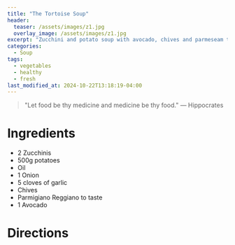```yaml
---
title: "The Tortoise Soup"
header:
  teaser: /assets/images/z1.jpg
  overlay_image: /assets/images/z1.jpg
excerpt: "Zucchini and potato soup with avocado, chives and parmeseam toppings"
categories:
  - Soup
tags:
  - vegetables
  - healthy
  - fresh
last_modified_at: 2024-10-22T13:18:19-04:00
---
```

> "Let food be thy medicine and medicine be thy food." — Hippocrates

# Ingredients

* 2 Zucchinis
* 500g potatoes 
* Oil
* 1 Onion
* 5 cloves of garlic
* Chives
* Parmigiano Reggiano to taste 
* 1 Avocado


# Directions